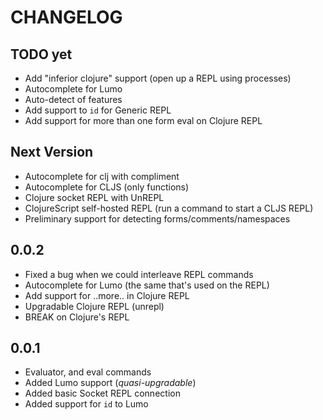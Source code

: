# CHANGELOG

## TODO yet
- Add "inferior clojure" support (open up a REPL using processes)
- Autocomplete for Lumo
- Auto-detect of features
- Add support to `id` for Generic REPL
- Add support for more than one form eval on Clojure REPL

## Next Version
- Autocomplete for clj with compliment
- Autocomplete for CLJS (only functions)
- Clojure socket REPL with UnREPL
- ClojureScript self-hosted REPL (run a command to start a CLJS REPL)
- Preliminary support for detecting forms/comments/namespaces

## 0.0.2
- Fixed a bug when we could interleave REPL commands
- Autocomplete for Lumo (the same that's used on the REPL)
- Add support for ..more.. in Clojure REPL
- Upgradable Clojure REPL (unrepl)
- BREAK on Clojure's REPL

## 0.0.1
- Evaluator, and eval commands
- Added Lumo support (_quasi-upgradable_)
- Added basic Socket REPL connection
- Added support for `id` to Lumo
